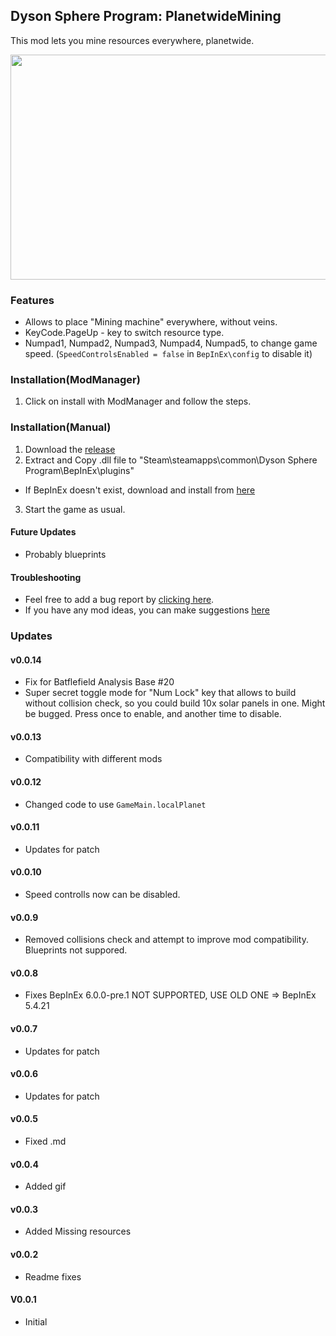 ## Dyson Sphere Program: PlanetwideMining   
This mod lets you mine resources everywhere, planetwide.

 <img src="https://i.giphy.com/media/6XuYopT3fCyhEJ4v1F/giphy.webp" width="640" height="360" />

### Features
- Allows to place "Mining machine" everywhere, without veins.
- KeyCode.PageUp - key to switch resource type.
- Numpad1, Numpad2, Numpad3, Numpad4, Numpad5, to change game speed. (`SpeedControlsEnabled = false` in `BepInEx\config` to disable it)

### Installation(ModManager)
1. Click on install with ModManager and follow the steps.

### Installation(Manual)
1. Download the [release](https://github.com/GoToNightmare/DSP-PlanetwideMining/releases)
2. Extract and Copy .dll file to "Steam\steamapps\common\Dyson Sphere Program\BepInEx\plugins"
 - If BepInEx doesn't exist, download and install from [here](https://docs.bepinex.dev/articles/user_guide/installation/index.html)
3. Start the game as usual. 

#### Future Updates 
- Probably blueprints

#### Troubleshooting
- Feel free to add a bug report by [clicking here](https://github.com/GoToNightmare/DSP-PlanetwideMining/issues).
- If you have any mod ideas, you can make suggestions [here](https://github.com/GoToNightmare/DSP-PlanetwideMining/issues)

### Updates

#### v0.0.14
- Fix for Batflefield Analysis Base #20
- Super secret toggle mode for "Num Lock" key that allows to build without collision check, so you could build 10x solar panels in one. Might be bugged. Press once to enable, and another time to disable.

#### v0.0.13
- Compatibility with different mods

#### v0.0.12
- Changed code to use `GameMain.localPlanet`

#### v0.0.11
- Updates for patch

#### v0.0.10
- Speed controlls now can be disabled.

#### v0.0.9
- Removed collisions check and attempt to improve mod compatibility. Blueprints not suppored.

#### v0.0.8
- Fixes BepInEx 6.0.0-pre.1 NOT SUPPORTED, USE OLD ONE => BepInEx 5.4.21

#### v0.0.7
- Updates for patch

#### v0.0.6
- Updates for patch

#### v0.0.5
- Fixed .md

#### v0.0.4
- Added gif

#### v0.0.3
- Added Missing resources

#### v0.0.2
- Readme fixes

#### V0.0.1
- Initial
